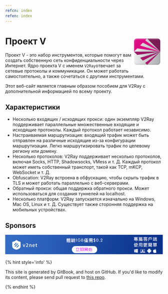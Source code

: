 ```yaml
---
refcn: index
refen: index
---
```


# Проект V <img style="float: right;" width="100" height="100" src="/resources/v2ray_1024.png" />

Проект V - это набор инструментов, которые помогут вам создать собственную сеть конфиденциальности через Интернет. Ядро проекта V с именем `V2Ray`отвечает за сетевые протоколы и коммуникации. Он может работать самостоятельно, а также сочетаться с другими инструментами.

Этот веб-сайт является главным образом пособием для V2Ray с дополнительной информацией по всему проекту.

## Характеристики

* Несколько входящих / исходящих прокси: один экземпляр V2Ray поддерживает параллельные множественные входящие и исходящие протоколы. Каждый протокол работает независимо.
* Настраиваемая маршрутизация: входящий трафик может быть отправлен на различные исходящие из-за конфигурации маршрутизации. Легко маршрутизировать трафик по целевому региону или домену.
* Несколько протоколов: V2Ray поддерживает несколько протоколов, включая Socks, HTTP, Shadowsocks, VMess и т. Д. Каждый протокол может иметь собственный транспорт, такой как TCP, mKCP, WebSocket и т. Д.
* Obfuscation: V2Ray встроена в обфускацию, чтобы скрыть трафик в TLS и может работать параллельно с веб-серверами.
* Обратный прокси: общая поддержка обратного прокси. Может использоваться для создания туннелей на localhost.
* Несколько платформ: V2Ray запускается изначально на Windows, Mac OS, Linux и т. Д. Существует также сторонняя поддержка на мобильных устройствах.

## Sponsors

[![v2net](resources/v2net.png)](http://v2net.org)

{% hint style='info' %}

This site is generated by GitBook, and host on GitHub. If you'd like to modify its content, please send pull request to [this repo](https://github.com/v2ray/manual).

{% endhint %}